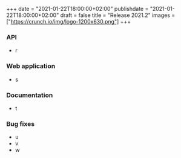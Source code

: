 +++
date = "2021-01-22T18:00:00+02:00"
publishdate = "2021-01-22T18:00:00+02:00"
draft = false
title = "Release 2021.2"
images = ["https://crunch.io/img/logo-1200x630.png"]
+++

### API
* r

### Web application
* s

### Documentation
* t

### Bug fixes
* u
* v
* w
